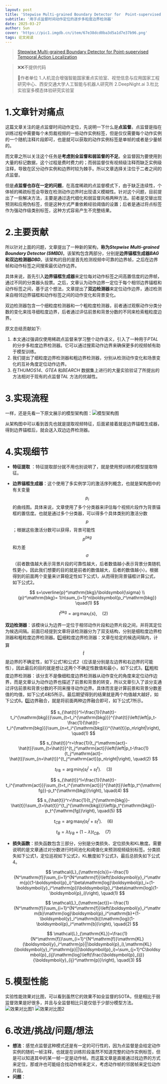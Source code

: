 ```yaml
---
layout: post
title: 'Stepwise Multi-grained Boundary Detector for  Point-supervised Temporal Action Localization ECCV 2024'
subtitle: '用于点监督时间动作定位的逐步多粒度边界检测器'
date: 2025-03-27
author: Sun
cover: 'https://pic1.imgdb.cn/item/67e38dcd0ba3d5a1d7e37b96.png'
tags: 论文阅读
---
```


> [Stepwise Multi-grained Boundary Detector for  Point-supervised Temporal Action Localization](https://www.ecva.net/papers/eccv_2024/papers_ECCV/papers/01159.pdf)

> ❌❌不提供代码
> 
> 📌作者单位
> 1.人机混合增强智能国家重点实验室、视觉信息与应用国家工程研究中心、西安交通大学人工智能与机器人研究所
> 2.DeepNight.ai
> 3.杜比实验室多模态体验研究实验室

# 1.文章针对痛点

这篇文章关注的是点监督时间动作定位，先说明一下什么是**点监督**。点监督是指在训练过程中需要每个未剪裁视频的一些动作实例标签，但是仅仅需要每个动作实例的一个随机注释片段即可，也是就可以获取的动作实例标签是单帧的或者是少量帧的。

而文章之所以关注这个任务是**考虑到全监督和弱监督的不足**。全监督因为要使用到大量的标记数据，这个过程是费时费力的；而弱监督仅有视频级注释而缺乏实例级注释，导致在区分动作实例和边界时较为棘手。所以文章选择关注位于二者之间的点监督。

但是**点监督也存在一定的问题**，在高度稀疏的点监督模式下，由于缺乏连续性，个体帧的稀疏标签会导致在检测动作边界时出现语义模糊性。针对这个问题，目前提出了一些解决方法，主要是通过迭代细化和弱监督风格两种方法。前者是交替出现预测和应用伪标签，但是这种方式严重依赖经验阈值的设置；后者是通过将点标签作为强动作级类别标签，这种方式容易产生不完整结果。

# 2.主要贡献

所以针对上面的问题，文章提出了一种新的架构，**称为*Stepwise Multi-grained  Boundary Detector (SMBD)***。该架构包含两部分，分别是**边界锚框生成器*BAG* 和双边检测器*DBD***。该架构的目的是首先检测视频中可靠的边界帧，之后在边界帧和动作标签之间搜索最优动作边界。

具体来说，首先引入**边界锚框生成器**来定位每对动作标签之间高置信度的边界帧，通过不同的分类器头投票。之后，文章认为动作边界一定位于每个相邻边界锚框和动作标签之间，基于这个想法，文章提出了**双边检测器**来定位动作边界，通过检测来自相邻边界锚框和动作标签之间的动作变化和背景变化。

双边检测器包含一个细粒度检测器和一个粗粒度检测器，前者通过观察动作分类分数的变化来找寻细粒度边界，后者通过评估前景和背景分数的不同来检索粗粒度边界。

原文总结贡献如下:

1. 本文通过强调仅使用稀疏点监督来学习整个动作语义，引入了一种用于*PTAL* 的分步多粒度边界检测器。它可以通过搜索动作边界来确保更多的视频帧有助于模型训练。
2. 我们提出了细粒度边界检测器和粗边界检测器，分别从检测动作变化和场景变化的互补角度定位动作边界。
3. 在*THUMOS14*、*GTEA* 和*BEARCH* 数据集上进行的大量实验验证了所提出的方法相对于现有的点监督*TAL* 方法的优越性。

# 3.实现流程

一样，还是先看一下原文展示的模型架构图：![模型架构图](https://pic1.imgdb.cn/item/67e39b8b0ba3d5a1d7e38162.png)

从架构图中可以看到首先也就是提取视频特征，后面紧接着就是边界锚框生成器，得到边界锚框后，就会送入双边边界检测器。

# 4.实现细节

* **特征提取** ：特征提取部分就不用也别说明了，就是使用预训练的模型提取特征。
* **边界锚框生成器**：这个使用了多实例学习的激活序列概念，也就是架构图中的有关变量$$p_i$$的曲线图。具体来说，文章使用了多个分类器来评估每个视频片段作为背景锚框的置信度。也就是通过多个分类器，可以得多个具体类别的激活分数$$p$$；根据这些激活分数可以获得，背景可能性$$p^{bkg}$$和方差$$\sigma$$（前者数值越大表示背景片段的可靠性越大，后者数值越小表示背景分类随机性更小，因此我们想要的目的就是前者的数值越大，后者的数值越小）。根据得到的前面两个变量来计算稳定性如下公式1，从而得到背景锚框计算公式，如下公式2。
  
  $$
  s=\overline{p}^\mathrm{bkg}/\boldsymbol{\sigma} \\
  {p}^\mathrm{bkg}= 1/n\sum_{i=1}^n\boldsymbol{p_i^\mathrm{bkg}} \quad(1)
  $$

$$
t^\mathrm{bkg}=\arg\max_t\{s\}, \quad(2)
$$

**双边检测器**：该模块认为边界一定位于相邻动作片段和边界片段之间，并将其定位为候选间隔。前面已经提到文章将该检测器分为了双支结构，分别是细粒度边界检测器和粗粒度边界检测器。1️⃣细粒度边界检测器：文章在给定的候选间隔内，计算$$\hat{t}$$是边界的不确定性，如下公式1和公式2（应该是分别是左边界和右边界的可能性），因此最后的目的就是想让这两个不确定性数值和最小，如下公式3。2️⃣粗粒度边界检测器：该分支不是像细粒度边界检测器从动作变化的角度来定位动作边界，而是文章认为动作边界也描述了前景和背景的转变，所以文章引入了该分支通过评估前景和背景分数的不同来搜寻动作边界。具体而言是计算前景和背景分数差值的均值，如下公式4和5所示。最后期望得到的结果就是两个均值越大越好，如下公式6。3️⃣边界融合，就是将前面两种边界融合即可，如下公式7所示。

$$
s_{\hat{t}}^l=\frac{1}{\hat{t}-t_i^{\mathrm{bkg}}}\sum_{t=t_i^{\mathrm{bkg}}}^{\hat{t}}\left(\left|p_t-\frac{1}{\hat{t}-t_i^{\mathrm{bkg}}}\sum_{n=t_i^{\mathrm{bkg}}}^{\hat{t}}p_n\right|\right), \quad(1)
$$

$$
s_{\hat{t}}^r=\frac{1}{t_j^\mathrm{act}-\hat{t}}\sum_{t=\hat{t}}^{t_j^\mathrm{act}}\left(\left|p_t-\frac{1}{t_j^\mathrm{act}-\hat{t}}\sum_{n=\hat{t}}^{t_j^\mathrm{act}}p_n\right|\right), \quad(2)
$$

$$
t_{\mathrm{FB}}=\arg\min_{\hat{t}}\left(s_{\hat{t}}^l+s_{\hat{t}}^r\right). \quad(3)
$$

$$
s_{\hat{t}}^l=\frac{1}{\hat{t}-t_i^{\mathrm{act}}}\sum_{t=t_i^{\mathrm{act}}}^{\hat{t}}\left(p_t^{\mathrm{fg}}-p_t^{\mathrm{bkg}}\right), \quad(4)
$$

$$
s_{\hat{t}}^r=\frac{1}{t_j^{\mathrm{bkg}}-\hat{t}}\sum_{t=\hat{t}}^{t_j^{\mathrm{bkg}}}\left(p_t^{\mathrm{bkg}}-p_t^{\mathrm{fg}}\right), \quad(5)
$$

$$
t_{CB}=\arg\max_{\hat{t}}\left(s_{\hat{t}}^{l}+s_{\hat{t}}^{r}\right). \quad(6)
$$

$$
t_B=\lambda t_{FB}+(1-\lambda)t_{CB}, \quad(7)
$$

* **损失函数**：损失函数包含三部分，分别是分类损失、定位损失和KL散度。需要说明的是文章通过对分数进行时间池化和阈值化来预测视频级别标签。分类损失如下公式1，定位巡视如下公式2，KL散度如下公式3，最后总损失如下公式4。
  
  $$
  \mathcal{L}_{\mathrm{cls}}=-\frac{1}{N^\mathrm{f}}\sum_{i=1}^{N^\mathrm{f}}\left(\boldsymbol{y}_i^\mathrm{p}(1-\boldsymbol{p}_i)^\beta\mathrm{log}\boldsymbol{p}_i+(1-\boldsymbol{y}_i^\mathrm{p})\boldsymbol{p}_i^\beta\mathrm{log}(1-\boldsymbol{p}_i)\right), \quad(1)
  $$
  
  $$
  \mathcal{L}_{\mathrm{act}}=-\frac{1}{N^\mathrm{f}}\sum_{i=1}^{N^\mathrm{f}}\left(\boldsymbol{y}_i^\mathrm{b}\mathrm{log}\boldsymbol{p}_i^\mathrm{b}+(1-\boldsymbol{y}_i^\mathrm{b})\mathrm{log}(1-\boldsymbol{p}_i^\mathrm{b})\right), \quad(2)
  $$
  
  $$
  \mathcal{L}_{\mathrm{KL}}=\frac{1}{N^\mathrm{f}}\sum_{i=1}^{N^\mathrm{f}}\mathrm{KL}(\boldsymbol{y}_i^\mathrm{p}||\boldsymbol{p}_i),\mathrm{KL}(\boldsymbol{y}_i^\mathrm{p}||\boldsymbol{p}_i)=\sum_{j=1}^C\boldsymbol{p}_{ij}\mathrm{log}\left(\frac{\boldsymbol{p}_{ij}}{\boldsymbol{y}_{ij}^\mathrm{p}}\right), \quad(3)
  $$

# 5.模型性能

实验性能效果对比图，可以看到虽然它的效果不如全监督的SOTA，但是相比于弱监督效果是好很多，并且与全监督相比只是仅低于少部分模型方法。![效果对比图1](https://pic1.imgdb.cn/item/67e4b4470ba3d5a1d7e473d7.png)
![效果对比图2](https://pic1.imgdb.cn/item/67e4b4c50ba3d5a1d7e47403.png)

# 6.改进/挑战/问题/想法

* **想法**：感觉点监督这种模式还是有一定的可行性的，因为点监督是会给定动作实例的随机一帧注释，也就是在训练阶段虽然不知道完整的动作实例标签，但是可以知道其中的某一帧一定是动作帧。而这篇文章是直接通过找边界的方式来定位，那或许也可能结合找动作帧来定义，考虑动作帧的邻居帧来定位动作片段。
* **问题**：

